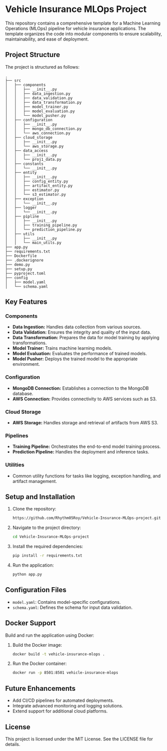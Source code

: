 # Vehicle Insurance MLOps Project

This repository contains a comprehensive template for a Machine Learning Operations (MLOps) pipeline for vehicle insurance applications. The template organizes the code into modular components to ensure scalability, maintainability, and ease of deployment.

## Project Structure

The project is structured as follows:

```
.
├── src
│   ├── components
│   │   ├── __init__.py
│   │   ├── data_ingestion.py
│   │   ├── data_validation.py
│   │   ├── data_transformation.py
│   │   ├── model_trainer.py
│   │   ├── model_evaluation.py
│   │   └── model_pusher.py
│   ├── configuration
│   │   ├── __init__.py
│   │   ├── mongo_db_connection.py
│   │   └── aws_connection.py
│   ├── cloud_storage
│   │   ├── __init__.py
│   │   └── aws_storage.py
│   ├── data_access
│   │   ├── __init__.py
│   │   └── proj1_data.py
│   ├── constants
│   │   └── __init__.py
│   ├── entity
│   │   ├── __init__.py
│   │   ├── config_entity.py
│   │   ├── artifact_entity.py
│   │   ├── estimator.py
│   │   └── s3_estimator.py
│   ├── exception
│   │   └── __init__.py
│   ├── logger
│   │   └── __init__.py
│   ├── pipline
│   │   ├── __init__.py
│   │   ├── training_pipeline.py
│   │   └── prediction_pipeline.py
│   ├── utils
│   │   ├── __init__.py
│   │   └── main_utils.py
├── app.py
├── requirements.txt
├── Dockerfile
├── .dockerignore
├── demo.py
├── setup.py
├── pyproject.toml
├── config
│   ├── model.yaml
│   └── schema.yaml
```

## Key Features

### Components
- **Data Ingestion:** Handles data collection from various sources.
- **Data Validation:** Ensures the integrity and quality of the input data.
- **Data Transformation:** Prepares the data for model training by applying transformations.
- **Model Trainer:** Trains machine learning models.
- **Model Evaluation:** Evaluates the performance of trained models.
- **Model Pusher:** Deploys the trained model to the appropriate environment.

### Configuration
- **MongoDB Connection:** Establishes a connection to the MongoDB database.
- **AWS Connection:** Provides connectivity to AWS services such as S3.

### Cloud Storage
- **AWS Storage:** Handles storage and retrieval of artifacts from AWS S3.

### Pipelines
- **Training Pipeline:** Orchestrates the end-to-end model training process.
- **Prediction Pipeline:** Handles the deployment and inference tasks.

### Utilities
- Common utility functions for tasks like logging, exception handling, and artifact management.

## Setup and Installation

1. Clone the repository:
   ```bash
   https://github.com/Rhythm05Roy/Vehicle-Insurance-MLOps-project.git
   ```

2. Navigate to the project directory:
   ```bash
   cd Vehicle-Insurance-MLOps-project
   ```

3. Install the required dependencies:
   ```bash
   pip install -r requirements.txt
   ```

4. Run the application:
   ```bash
   python app.py
   ```

## Configuration Files

- `model.yaml`: Contains model-specific configurations.
- `schema.yaml`: Defines the schema for input data validation.

## Docker Support

Build and run the application using Docker:

1. Build the Docker image:
   ```bash
   docker build -t vehicle-insurance-mlops .
   ```

2. Run the Docker container:
   ```bash
   docker run -p 8501:8501 vehicle-insurance-mlops
   ```

## Future Enhancements

- Add CI/CD pipelines for automated deployments.
- Integrate advanced monitoring and logging solutions.
- Extend support for additional cloud platforms.

## License

This project is licensed under the MIT License. See the LICENSE file for details.


